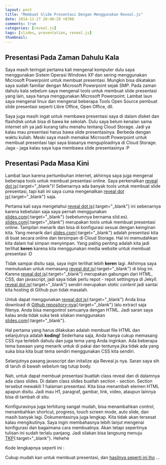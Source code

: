 ```yaml
---
layout: post
title: "Membuat Slide Presentasi Dengan Menggunakan Reveal.js"
date: 2014-11-27 20:40:29 +0700
comments: true
categories: [reveal.js]
tags: [slides, presentation, reveal.js]
thumbnail:
---
```


## Presentasi Pada Zaman Dahulu Kala

Saya masih teringat pertama kali mengenal komputer dulu saya menggunakan Sistem Operasi Windows XP dan sering menggunakan Microsoft Powerpoint untuk membuat presentasi. Mungkin bisa dikatakan saya sudah familiar dengan Microsoft Powerpoint sejak SMP. Pada zaman dahulu kala sebelum saya mengenal tools untuk membuat slide presentasi yang lain, saya hanya menggunakan Microsoft Powerpoint. Lambat laun saya mengenal linux dan mengenal beberapa Tools Open Source pembuat slide presentasi seperti Libre Office, Open Office, dll. 

Saya juga masih ingat untuk membawa presentasi saya di dalam disket dan flashdisk untuk bisa di bawa ke sekolah. Dulu saya belum kenalan sama internet sih ya jadi kurang tahu menahu tentang Cloud Storage. Jadi ya kalau mau presentasi harus bawa slide presentasinya. Berbeda dengan waktu kuliah. Meski saya masih memakai Microsoft Powerpoint untuk membuat presentasi tapi saya biasanya menguploadnya di Cloud Storage. Jaga - jaga kalau saya lupa membawa slide presentasinya :P

## Presentasi Pada Masa Kini

Lambat laun karena pertumbuhan internet, akhirnya saya juga mengenal beberapa tools untuk membuat presentasi online. Saya perkenalkan [reveal dot js][reveal.js]{:target="_blank"}! Sebenarnya ada banyak tools untuk membuat slide presentasi, tapi kali ini saya cuma mengenalkan [reveal dot js][reveal.js]{:target="_blank"} saja.

Pertama kali saya mengetahui [reveal dot js][reveal.js]{:target="_blank"} ini sebenarnya karena kebetulan saja saya pernah menggunakan [slides.com][slides.com]{:target="_blank"} (sebelumnya bernama slid.es). [slides.com][slides.com]{:target="_blank"} merupakan tools untuk membuat presentasi online. Tampilan menarik dan bisa di konfigurasi sesuai dengan keinginan kita. Yang menarik dari [slides.com][slides.com]{:target="_blank"} adalah presentasi kita di buat secara online dan tersimpan di Cloud Storage. Hal ini memudahkan kita dalam hal simpan menyimpan. Yang paling penting adalah kita jadi terlihat **keren** karena kita menggunakan media website untuk membuat presentasi :D

Tidak sampai disitu saja, saya ingin terlihat lebih **keren** lagi. Akhirnya saya memutuskan untuk memasang [reveal dot js][reveal.js]{:target="_blank"} di blog ini. Karena [reveal dot js][reveal.js]{:target="_blank"} merupakan gabungan dari HTML, CSS, dan javascript, jadi saya tidak perlu repot - repot settingnya di Jekyll. [reveal dot js][reveal.js]{:target="_blank"} sendiri merupakan *static content* jadi santai kita hosting di Github pun tidak masalah. 

Untuk dapat menggunakan [reveal dot js][reveal.js]{:target="_blank"} Anda bisa download di [Github repository-nya][reveal.js]{:target="_blank"} lalu extract saja filenya. Anda bisa mengontrol semuanya dengan HTML. Jadi saran saya kalau anda tidak suka tesk silakan menggunakan [slides.com][slides.com]{:target="_blank"}. 

Hal pertama yang harus dilakukan adalah membuat file HTML dan selanjutnya adalah **koding!** Sederhana saja, Anda hanya cukup memasang CSS nya terlebih dahulu dan juga tema yang Anda inginkan. Ada beberapa tema bawaan yang menarik untuk di pakai dan tentunya jika tidak ada yang suka bisa kita buat tema sendiri menggunakan CSS kita sendiri. 

<script src="https://gist.github.com/yunanhelmy/e4731557556e1e0c21a2.js"></script>

Selanjutnya pasang javascript dan initalize aja Reveal.js nya. Saran saya sih di taruh di bawah sebelum tag tutup body.  

<script src="https://gist.github.com/yunanhelmy/03f220a674e52afacc8a.js"></script>

Nah, untuk dapat membuat presentasi buatlah class reveal dan di dalamnya ada class slides. Di dalam class slides buatlah section - section. Section tersebut mewakili 1 halaman presentasi. Kita bisa menambah elemen HTML apapun disitu. Jadi mau H1, paragraf, gambar, link, video, ataupun lainnya bisa di tambah di situ. 

<script src="https://gist.github.com/yunanhelmy/e485dd88c6b28c8e0066.js"></script>

Konfigurasinya juga terhitung sangat mudah, bisa menambahkan control, menambahkan shortcut, progress, touch screen mode, auto slide, dan masih banyak lagi. Dokumentasinya juga lengkap. Kita tidak akan tersesat kalau mengikutinya. Saya ingin membahasnya lebih lanjut mengenai konfigurasi dan bagaimana cara membuatnya. Akan tetapi sepertinya tulisan ini sudah terlalu panjang. Jadi silakan bisa langsung menuju [TKP][reveal.js]{:target="_blank"}. Hehehe

Kode lengkapnya seperti ini : 

<script src="https://gist.github.com/yunanhelmy/caf6fa91ca20263c9bb6.js"></script>

Cukup mudah kan untuk membuat presentasi, dan [hasilnya seperti ini lho][hasil] ...

[hasil]: http://yunanhelmy.github.io/slides/contoh-slide/
[reveal.js]: https://github.com/hakimel/reveal.js
[slides.com]: http://slides.com/